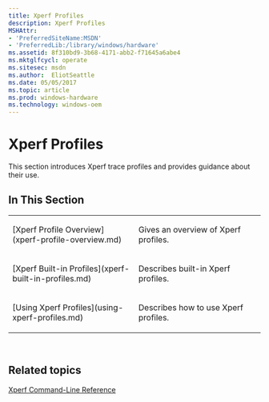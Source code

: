 ```yaml
---
title: Xperf Profiles
description: Xperf Profiles
MSHAttr:
- 'PreferredSiteName:MSDN'
- 'PreferredLib:/library/windows/hardware'
ms.assetid: 8f310bd9-3b68-4171-abb2-f71645a6abe4
ms.mktglfcycl: operate
ms.sitesec: msdn
ms.author:  EliotSeattle
ms.date: 05/05/2017
ms.topic: article
ms.prod: windows-hardware
ms.technology: windows-oem
---
```


# Xperf Profiles


This section introduces Xperf trace profiles and provides guidance about their use.

## In This Section


<table>
<colgroup>
<col width="50%" />
<col width="50%" />
</colgroup>
<tbody>
<tr class="odd">
<td><p>[Xperf Profile Overview](xperf-profile-overview.md)</p></td>
<td><p>Gives an overview of Xperf profiles.</p></td>
</tr>
<tr class="even">
<td><p>[Xperf Built-in Profiles](xperf-built-in-profiles.md)</p></td>
<td><p>Describes built-in Xperf profiles.</p></td>
</tr>
<tr class="odd">
<td><p>[Using Xperf Profiles](using-xperf-profiles.md)</p></td>
<td><p>Describes how to use Xperf profiles.</p></td>
</tr>
</tbody>
</table>

 

## Related topics


[Xperf Command-Line Reference](xperf-command-line-reference.md)

 

 







